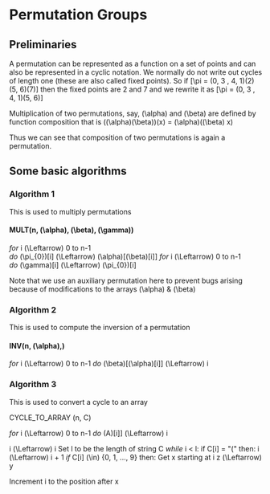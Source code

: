 # Permutation Groups #

## Preliminaries ##
A permutation can be represented as a function on a set of points and can also be represented in a cyclic notation. We normally do not write out cycles of length one (these are also called fixed points).
So if \[\pi = (0, 3 , 4, 1)(2)(5, 6)(7)\] then the fixed points are 2 and 7 and we rewrite it as
\[\pi = (0, 3 , 4, 1)(5, 6)\]

Multiplication of two permutations, say, \(\alpha\) and \(\beta\) are defined by function composition that is
(\(\alpha\)\(\beta\))(x) = \(\alpha\)(\(\beta\) x)

Thus we can see that composition of two permutations is again a permutation.

## Some basic algorithms ##

### Algorithm 1 ###
This is used to multiply permutations

#### MULT(n, \(\alpha\), \(\beta\), \(\gamma\)) ####

*for* i \(\Leftarrow\) 0 to n-1                                                                                               
           *do* \(\pi_{0}\)[i] \(\Leftarrow\) \(\alpha\)[\(\beta\)[i]]                                                               *for* i \(\Leftarrow\) 0 to n-1                                                                                        
           *do* \(\gamma\)[i] \(\Leftarrow\) \(\pi_{0}\)[i]

Note that we use an auxiliary permutation here to prevent bugs arising because of modifications to the arrays \(\alpha\) & \(\beta\)

### Algorithm 2 ###
This is used to compute the inversion of a permutation

#### INV(n, \(\alpha\),) ####

*for* i \(\Leftarrow\) 0 to n-1
  *do* \(\beta\)[\(\alpha\)[i]] \(\Leftarrow\) i

### Algorithm 3 ###
This is used to convert a cycle to an array

CYCLE_TO_ARRAY (n, C)

*for* i \(\Leftarrow\) 0 to n-1
  *do* \(A\)[i]] \(\Leftarrow\) i

i \(\Leftarrow\) i
Set l to be the length of string C
*while* i < l: 
   if C[i] = "(" then:
      i \(\Leftarrow\) i + 1
      *if* C[i] \(\in\) {0, 1, ..., 9} then:
         Get x starting at i
         z \(\Leftarrow\) y

Increment i to the position after x